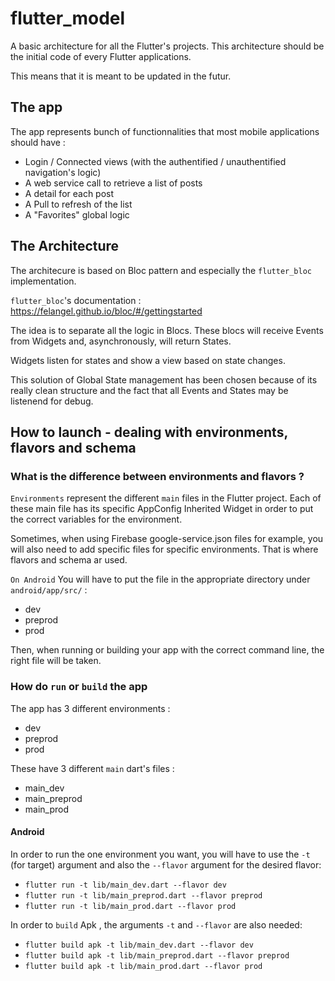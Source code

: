 # flutter_model

A basic architecture for all the Flutter's projects.
This architecture should be the initial code of every Flutter applications.

This means that it is meant to be updated in the futur.

## The app

The app represents bunch of functionnalities that most mobile applications should have :

* Login / Connected views (with the authentified / unauthentified navigation's logic)
* A web service call to retrieve a list of posts
* A detail for each post
* A Pull to refresh of the list
* A "Favorites" global logic

## The Architecture

The architecure is based on Bloc pattern and especially the `flutter_bloc` implementation.

`flutter_bloc`'s documentation : https://felangel.github.io/bloc/#/gettingstarted

The idea is to separate all the logic in Blocs.
These blocs will receive Events from Widgets and, asynchronously, will return States.

Widgets listen for states and show a view based on state changes.

This solution of Global State management has been chosen because of its really clean structure and the fact that all Events and States may be listenend for debug.

## How to launch - dealing with environments, flavors and schema

### What is the difference between environments and flavors ?

`Environments` represent the different `main` files in the Flutter project.
Each of these main file has its specific AppConfig Inherited Widget in order to put the correct variables for the environment.

Sometimes, when using Firebase google-service.json files for example, you will also need to add specific files for specific environments.
That is where flavors and schema ar used.

`On Android`
You will have to put the file in the appropriate directory under `android/app/src/` :

* dev
* preprod
* prod

Then, when running or building your app with the correct command line, the right file will be taken.

### How do `run` or `build` the app

The app has 3 different environments :

* dev
* preprod
* prod

These have 3 different `main` dart's files :

* main_dev
* main_preprod
* main_prod

#### Android

In order to run the one environment you want, you will have to use the `-t` (for target) argument and also the `--flavor` argument for the desired flavor:

* ```flutter run -t lib/main_dev.dart --flavor dev```
* ```flutter run -t lib/main_preprod.dart --flavor preprod```
* ```flutter run -t lib/main_prod.dart --flavor prod```

In order to `build` Apk , the arguments `-t` and `--flavor` are also needed:

* ```flutter build apk -t lib/main_dev.dart --flavor dev```
* ```flutter build apk -t lib/main_preprod.dart --flavor preprod```
* ```flutter build apk -t lib/main_prod.dart --flavor prod```
